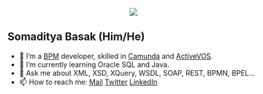 <p align="center"><img src="https://i.imgur.com/A6bWGFl.gif"/></p>

## Somaditya Basak (Him/He)
- 🔭 I’m a [BPM](https://en.wikipedia.org/wiki/Business_process_modeling) developer, skilled in [Camunda](https://camunda.com/) and [ActiveVOS](https://docs.informatica.com/process-automation/informatica-activevos/current-version.html).
- 🌱 I’m currently learning Oracle SQL and Java.
- 💬 Ask me about XML, XSD, XQuery, WSDL, SOAP, REST, BPMN, BPEL...
- 📫 How to reach me: [Mail](mailto:somaditya@outlook.com) [Twitter](https://twitter.com/binary_hash) [LinkedIn](https://www.linkedin.com/in/somadityabasak/)

<!--
**somaditya/somaditya** is a ✨ _special_ ✨ repository because its `README.md` (this file) appears on your GitHub profile.

Here are some ideas to get you started:

- 🔭 I’m currently working on ...
- 🌱 I’m currently learning ...
- 👯 I’m looking to collaborate on ...
- 🤔 I’m looking for help with ...
- 💬 Ask me about ...
- 📫 How to reach me: ...
- 😄 Pronouns: ...
- ⚡ Fun fact: ...
-->

